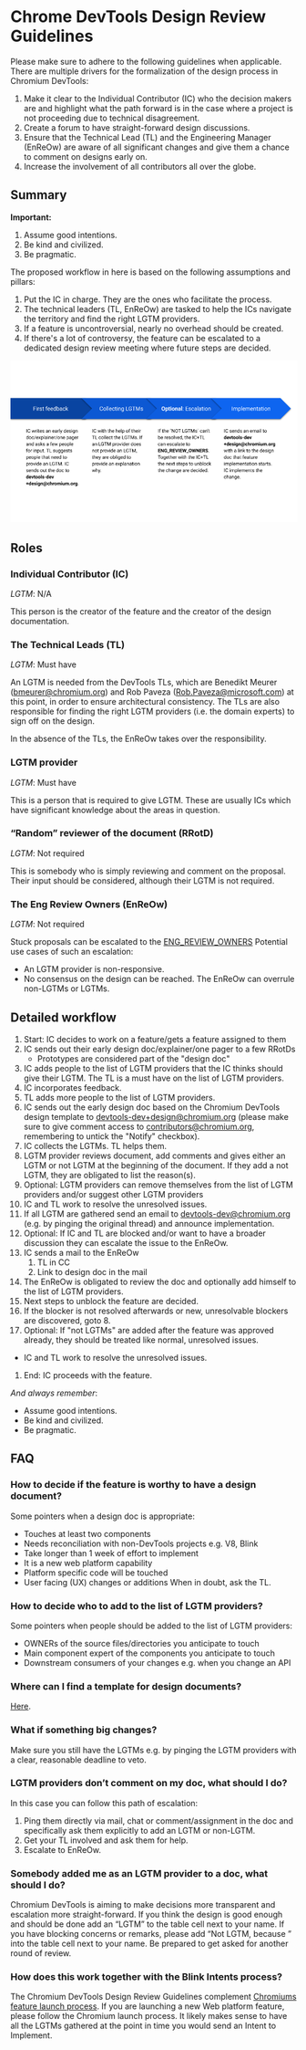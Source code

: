 # Chrome DevTools Design Review Guidelines

Please make sure to adhere to the following guidelines when applicable. There are multiple drivers for the formalization of the design process in Chromium DevTools:

1. Make it clear to the Individual Contributor (IC) who the decision makers are and highlight what the path forward is in the case where a project is not proceeding due to technical disagreement.
1. Create a forum to have straight-forward design discussions.
1. Ensure that the Technical Lead (TL) and the Engineering Manager (EnReOw) are aware of all significant changes and give them a chance to comment on designs early on.
1. Increase the involvement of all contributors all over the globe.

## Summary

**Important:**

1. Assume good intentions.
1. Be kind and civilized.
1. Be pragmatic.

The proposed workflow in here is based on the following assumptions and pillars:

1. Put the IC in charge. They are the ones who facilitate the process.
1. The technical leaders (TL, EnReOw) are tasked to help the ICs navigate the territory and find the right LGTM providers.
1. If a feature is uncontroversial, nearly no overhead should be created.
1. If there's a lot of controversy, the feature can be escalated to a dedicated design review meeting where future steps are decided.

![DevTools Design Guidelines at a glance](docs/images/DevToolsDesignGuidelines.png "DevTools Design Guidelines at a glance")

## Roles

### Individual Contributor (IC)

_LGTM_: N/A

This person is the creator of the feature and the creator of the design documentation.

### The Technical Leads (TL)

_LGTM_: Must have

An LGTM is needed from the DevTools TLs, which are Benedikt Meurer (bmeurer@chromium.org) and Rob Paveza (Rob.Paveza@microsoft.com) at this point, in order to ensure architectural consistency. The TLs are also responsible for finding the right LGTM providers (i.e. the domain experts) to sign off on the design.

In the absence of the TLs, the EnReOw takes over the responsibility.

### LGTM provider

_LGTM_: Must have

This is a person that is required to give LGTM. These are usually ICs which have significant knowledge about the areas in question.

### “Random” reviewer of the document (RRotD)

_LGTM_: Not required

This is somebody who is simply reviewing and comment on the proposal. Their input should be considered, although their LGTM is not required.

### The Eng Review Owners (EnReOw)

_LGTM_: Not required

Stuck proposals can be escalated to the [ENG_REVIEW_OWNERS](https://cs.chromium.org/chromium/src/third_party/devtools-frontend/src/ENG_REVIEW_OWNERS) Potential use cases of such an escalation:

- An LGTM provider is non-responsive.
- No consensus on the design can be reached.
  The EnReOw can overrule non-LGTMs or LGTMs.

## Detailed workflow

1. Start: IC decides to work on a feature/gets a feature assigned to them
1. IC sends out their early design doc/explainer/one pager to a few RRotDs
   - Prototypes are considered part of the "design doc"
1. IC adds people to the list of LGTM providers that the IC thinks should give their LGTM. The TL is a must have on the list of LGTM providers.
1. IC incorporates feedback.
1. TL adds more people to the list of LGTM providers.
1. IC sends out the early design doc based on the Chromium DevTools design template to devtools-dev+design@chromium.org (please make sure to give comment access to contributors@chromium.org, remembering to untick the "Notify" checkbox).
1. IC collects the LGTMs. TL helps them.
1. LGTM provider reviews document, add comments and gives either an LGTM or not LGTM at the beginning of the document. If they add a not LGTM, they are obligated to list the reason(s).
1. Optional: LGTM providers can remove themselves from the list of LGTM providers and/or suggest other LGTM providers
1. IC and TL work to resolve the unresolved issues.
1. If all LGTM are gathered send an email to devtools-dev@chromium.org (e.g. by pinging the original thread) and announce implementation.
1. Optional: If IC and TL are blocked and/or want to have a broader discussion they can escalate the issue to the EnReOw.
1. IC sends a mail to the EnReOw
   1. TL in CC
   1. Link to design doc in the mail
1. The EnReOw is obligated to review the doc and optionally add himself to the list of LGTM providers.
1. Next steps to unblock the feature are decided.
1. If the blocker is not resolved afterwards or new, unresolvable blockers are discovered, goto 8.
1. Optional: If "not LGTMs" are added after the feature was approved already, they should be treated like normal, unresolved issues.

- IC and TL work to resolve the unresolved issues.

1. End: IC proceeds with the feature.

_And always remember_:

- Assume good intentions.
- Be kind and civilized.
- Be pragmatic.

## FAQ

### How to decide if the feature is worthy to have a design document?

Some pointers when a design doc is appropriate:

- Touches at least two components
- Needs reconciliation with non-DevTools projects e.g. V8, Blink
- Take longer than 1 week of effort to implement
- It is a new web platform capability
- Platform specific code will be touched
- User facing (UX) changes or additions
  When in doubt, ask the TL.

### How to decide who to add to the list of LGTM providers?

Some pointers when people should be added to the list of LGTM providers:

- OWNERs of the source files/directories you anticipate to touch
- Main component expert of the components you anticipate to touch
- Downstream consumers of your changes e.g. when you change an API

### Where can I find a template for design documents?

[Here](http://bit.ly/devtools-design-doc-template).

### What if something big changes?

Make sure you still have the LGTMs e.g. by pinging the LGTM providers with a clear, reasonable deadline to veto.

### LGTM providers don’t comment on my doc, what should I do?

In this case you can follow this path of escalation:

1. Ping them directly via mail, chat or comment/assignment in the doc and specifically ask them explicitly to add an LGTM or non-LGTM.
1. Get your TL involved and ask them for help.
1. Escalate to EnReOw.

### Somebody added me as an LGTM provider to a doc, what should I do?

Chromium DevTools is aiming to make decisions more transparent and escalation more straight-forward. If you think the design is good enough and should be done add an “LGTM” to the table cell next to your name.
If you have blocking concerns or remarks, please add “Not LGTM, because <reason>” into the table cell next to your name. Be prepared to get asked for another round of review.

### How does this work together with the Blink Intents process?

The Chromium DevTools Design Review Guidelines complement [Chromiums feature launch process](https://www.chromium.org/blink/launching-features). If you are launching a new Web platform feature, please follow the Chromium launch process. It likely makes sense to have all the LGTMs gathered at the point in time you would send an Intent to Implement.
